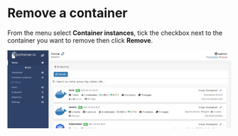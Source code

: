 # Remove a container

From the menu select **Container instances**, tick the checkbox next to the container you want to remove then click **Remove**.

![](../../../.gitbook/assets/aci-containers-remove-1.gif)
